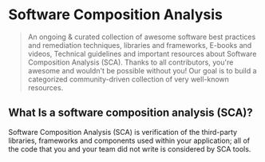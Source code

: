 # Software Composition Analysis
> An ongoing & curated collection of awesome software best practices and remediation techniques, libraries and frameworks, E-books and videos, Technical guidelines and important resources about Software Composition Analysis (SCA).
> Thanks to all contributors, you're awesome and wouldn't be possible without you! Our goal is to build a categorized community-driven collection of very well-known resources.


## What Is a software composition analysis (SCA)?
Software Composition Analysis (SCA) is verification of the third-party libraries, frameworks and components used within your application; all of the code that you and your team did not write is considered by SCA tools.
